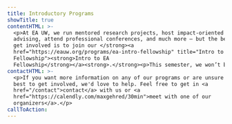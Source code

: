 ```yaml
---
title: Introductory Programs
showTitle: true
contentHTML: >-
  <p>At EA UW, we run mentored research projects, host impact-oriented career
  advising, attend professional conferences, and much more — but the best way to
  get involved is to join our </strong><a
  href="https://eauw.org/programs/ea-intro-fellowship" title="Intro to EA
  Fellowship"><strong>Intro to EA
  Fellowship</strong></a><strong>.</strong><p>This semester, we won’t be running any alternative programming. However, you can feel free to check out some of the ones offered by these independent RSOs that share many of EA UW’s values.</p>
contactHTML: >-
  <p>If you want more information on any of our programs or are unsure of how
  best to get involved, we'd love to help. Feel free to get in <a
  href="/contact">contact</a> with us or <a
  href="https://calendly.com/maxgehred/30min">meet with one of our
  organizers</a>.</p>
callToAction:
---
```

